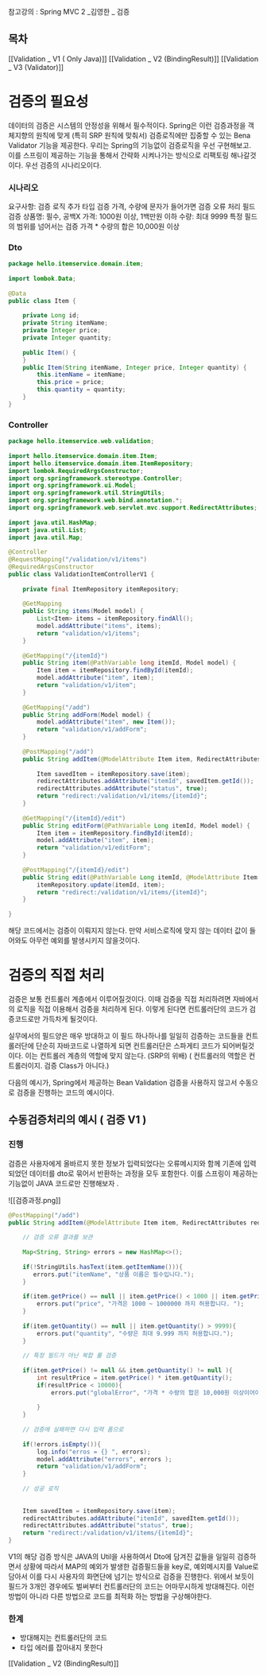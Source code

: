 참고강의 : Spring MVC 2 _김영한 _ 검증 

## 목차
[[Validation _ V1 ( Only Java)]]
[[Validation _ V2 (BindingResult)]]
[[Validation _ V3 (Validator)]]

# 검증의 필요성

데이터의 검증은 시스템의 안정성을 위해서 필수적이다. Spring은 이런 검증과정을 객체지향의 원칙에 맞게 (특히 SRP 원칙에 맞춰서) 검증로직에만 집중할 수 있는 Bena Validator 기능을 제공한다. 우리는 Spring의 기능없이 검증로직을 우선 구현해보고. 이를 스프링이 제공하는 기능을 통해서 간략화 시켜나가는 방식으로 리팩토링 해나갈것이다. 우선 검증의 시나리오이다. 

### 시나리오 

요구사항: 검증 로직 추가
타입 검증
가격, 수량에 문자가 들어가면 검증 오류 처리
필드 검증
상품명: 필수, 공백X
가격: 1000원 이상, 1백만원 이하
수량: 최대 9999
특정 필드의 범위를 넘어서는 검증
가격 * 수량의 합은 10,000원 이상

### Dto
```java
package hello.itemservice.domain.item;  
  
import lombok.Data;  
  
@Data  
public class Item {  
  
    private Long id;  
    private String itemName;  
    private Integer price;  
    private Integer quantity;  
  
    public Item() {  
    }  
    public Item(String itemName, Integer price, Integer quantity) {  
        this.itemName = itemName;  
        this.price = price;  
        this.quantity = quantity;  
    }  
}
```

### Controller

```java
package hello.itemservice.web.validation;  
  
import hello.itemservice.domain.item.Item;  
import hello.itemservice.domain.item.ItemRepository;  
import lombok.RequiredArgsConstructor;  
import org.springframework.stereotype.Controller;  
import org.springframework.ui.Model;  
import org.springframework.util.StringUtils;  
import org.springframework.web.bind.annotation.*;  
import org.springframework.web.servlet.mvc.support.RedirectAttributes;  
  
import java.util.HashMap;  
import java.util.List;  
import java.util.Map;  
  
@Controller  
@RequestMapping("/validation/v1/items")  
@RequiredArgsConstructor  
public class ValidationItemControllerV1 {  
  
    private final ItemRepository itemRepository;  
  
    @GetMapping  
    public String items(Model model) {  
        List<Item> items = itemRepository.findAll();  
        model.addAttribute("items", items);  
        return "validation/v1/items";  
    }  
  
    @GetMapping("/{itemId}")  
    public String item(@PathVariable long itemId, Model model) {  
        Item item = itemRepository.findById(itemId);  
        model.addAttribute("item", item);  
        return "validation/v1/item";  
    }  
  
    @GetMapping("/add")  
    public String addForm(Model model) {  
        model.addAttribute("item", new Item());  
        return "validation/v1/addForm";  
    }  
  
    @PostMapping("/add")  
    public String addItem(@ModelAttribute Item item, RedirectAttributes redirectAttributes) {  
          
        Item savedItem = itemRepository.save(item);  
        redirectAttributes.addAttribute("itemId", savedItem.getId());  
        redirectAttributes.addAttribute("status", true);  
        return "redirect:/validation/v1/items/{itemId}";  
    }  
  
    @GetMapping("/{itemId}/edit")  
    public String editForm(@PathVariable Long itemId, Model model) {  
        Item item = itemRepository.findById(itemId);  
        model.addAttribute("item", item);  
        return "validation/v1/editForm";  
    }  
  
    @PostMapping("/{itemId}/edit")  
    public String edit(@PathVariable Long itemId, @ModelAttribute Item item) {  
        itemRepository.update(itemId, item);  
        return "redirect:/validation/v1/items/{itemId}";  
    }  
  
}
```

해당 코드에서는 검증이 이뤄지지 않는다. 만약 서비스로직에 맞지 않는 데이터 값이 들어와도 아무런 예외를 발생시키지 않을것이다. 

# 검증의 직접 처리

검증은 보통 컨트롤러 계층에서 이루어질것이다. 이때 검증을 직접 처리하려면 자바에서의 로직을 직접 이용해서 검증을 처리하게 된다. 이렇게 된다면 컨트롤러단의 코드가 검증코드로만 가득차게 될것이다. 

실무에서의 필드양은 매우 방대하고 이 필드 하나하나를 일일히 검증하는 코드들을 컨트롤러단에 단순히 자바코드로 나열하게 되면 컨트롤러단은 스파게티 코드가 되어버릴것이다. 이는 컨트롤러 계층의 역할에 맞지 않는다. (SRP의 위배) ( 컨트롤러의 역할은 컨트롤러이지. 검증 Class가 아니다.)

다음의 예시가, Spring에서 제공하는 Bean Validation 검증을 사용하지 않고서 수동으로 검증을 진행하는 코드의 예시이다. 

## 수동검증처리의 예시 ( 검증 V1 )

### 진행 

검증은 사용자에게 올바르지 못한 정보가 입력되었다는 오류메시지와 함께 기존에 입력되었던 데이터를 dto로 묶어서 반환하는 과정을 모두 포함한다. 이를 스프링이 제공하는 기능없이 JAVA 코드로만 진행해보자 . 

![[검증과정.png]]


```java
@PostMapping("/add")  
public String addItem(@ModelAttribute Item item, RedirectAttributes redirectAttributes, Model model) {  
  
    // 검증 오류 결과를 보관  
  
    Map<String, String> errors = new HashMap<>();  
  
    if(!StringUtils.hasText(item.getItemName())){  
       errors.put("itemName", "상품 이름은 필수입니다.");  
    }  
  
    if(item.getPrice() == null || item.getPrice() < 1000 || item.getPrice() > 1000000 ) {  
        errors.put("price", "가격은 1000 ~ 1000000 까지 허용합니다. ");  
    }  
  
    if(item.getQuantity() == null || item.getQuantity() > 9999){  
        errors.put("quantity", "수량은 최대 9.999 까지 허용합니다.");  
    }  
  
    // 특정 필드가 아닌 복합 룰 검증  
  
    if(item.getPrice() != null && item.getQuantity() != null ){  
        int resultPrice = item.getPrice() * item.getQuantity();  
        if(resultPrice < 10000){  
            errors.put("globalError", "가격 * 수량의 합은 10,000원 이상이어야 합니다. 현재 값 = " + resultPrice);  
  
        }  
    }  
  
    // 검증에 실패하면 다시 입력 폼으로  
  
    if(!errors.isEmpty()){  
        log.info("erros = {} ", errors);  
        model.addAttribute("errors", errors );  
        return "validation/v1/addForm";  
    }  
  
    // 성공 로직  
  
  
    Item savedItem = itemRepository.save(item);  
    redirectAttributes.addAttribute("itemId", savedItem.getId());  
    redirectAttributes.addAttribute("status", true);  
    return "redirect:/validation/v1/items/{itemId}";  
}
```


V1의 해당 검증 방식은 JAVA의 Util을 사용하여서 Dto에 담겨진 값들을 일일히 검증하면서 상황에 따라서 MAP의 예외가 발생한 검증필드들을 key로, 예외메시지를  Value로 담아서 이를 다시 사용자의 화면단에 넘기는 방식으로 검증을 진행한다. 위에서 보듯이 필드가 3개인 경우에도 벌써부터 컨트롤러단의 코드는 어마무시하게 방대해진다. 이런 방법이 아니라 다른 방법으로 코드를 최적화 하는 방법을 구상해야한다. 

### 한계 
- 방대해지는 컨트롤러단의 코드 
- 타입 에러를 잡아내지 못한다 


[[Validation _ V2 (BindingResult)]]
